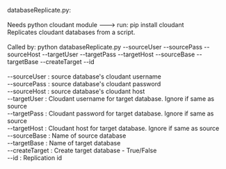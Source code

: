 databaseReplicate.py:<br>
<br>Needs python cloudant module ---> run: pip install cloudant<br>
Replicates cloudant databases from a script.<br>
<br>
Called by: python databaseReplicate.py --sourceUser --sourcePass --sourceHost --targetUser --targetPass --targetHost --sourceBase --targetBase --createTarget --id <br><br>
    --sourceUser : source database's cloudant username <br>
    --sourcePass : source database's cloudant password <br>
    --sourceHost : source database's cloudant host <br>
    --targetUser : Cloudant username for target database. Ignore if same as source <br>
    --targetPass : Cloudant password for target database. Ignore if same as source <br>
    --targetHost : Cloudant host for target database. Ignore if same as source <br>
    --sourceBase : Name of source database <br>
    --targetBase : Name of target database <br>
    --createTarget : Create target database - True/False <br>
    --id : Replication id <br>

